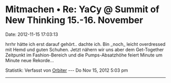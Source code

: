 Mitmachen • Re: YaCy @ Summit of New Thinking 15.-16. November
==============================================================

Date: 2012-11-15 17:03:13

hrrhr hätte ich erst darauf gehört.. dachte ich. Bin \_noch\_ leicht
overdressed mit Hemd und guten Schuhen. Jetzt nähern wir uns aber dem
Get-Together Zeitpunkt im Fashion-Bereich und die Pumps-Absatzhöhe
feiert Minute um Minute neue Rekorde\...

Statistik: Verfasst von
[Orbiter](http://forum.yacy-websuche.de/memberlist.php?mode=viewprofile&u=2)
--- Do Nov 15, 2012 5:03 pm

------------------------------------------------------------------------
